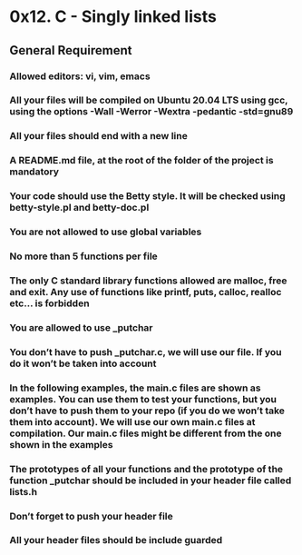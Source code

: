 # 0x12. C - Singly linked lists
## General Requirement
### Allowed editors: vi, vim, emacs
### All your files will be compiled on Ubuntu 20.04 LTS using gcc, using the options -Wall -Werror -Wextra -pedantic -std=gnu89
### All your files should end with a new line
### A README.md file, at the root of the folder of the project is mandatory
### Your code should use the Betty style. It will be checked using betty-style.pl and betty-doc.pl
### You are not allowed to use global variables
### No more than 5 functions per file
### The only C standard library functions allowed are malloc, free and exit. Any use of functions like printf, puts, calloc, realloc etc… is forbidden
### You are allowed to use _putchar
### You don’t have to push _putchar.c, we will use our file. If you do it won’t be taken into account
### In the following examples, the main.c files are shown as examples. You can use them to test your functions, but you don’t have to push them to your repo (if you do we won’t take them into account). We will use our own main.c files at compilation. Our main.c files might be different from the one shown in the examples
### The prototypes of all your functions and the prototype of the function _putchar should be included in your header file called lists.h
### Don’t forget to push your header file
### All your header files should be include guarded
